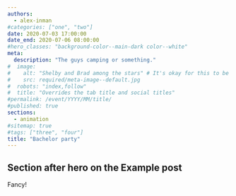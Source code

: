 ```yaml
---
authors:
  - alex-inman
#categories: ["one", "two"]
date: 2020-07-03 17:00:00
date_end: 2020-07-06 08:00:00
#hero_classes: "background-color--main-dark color--white"
meta:
  description: "The guys camping or something."
#  image:
#    alt: "Shelby and Brad among the stars" # It's okay for this to be empty if the image is decorative
#    src: required/meta-image--default.jpg
#  robots: "index,follow"
#  title: "Overrides the tab title and social titles"
#permalink: /event/YYYY/MM/title/
#published: true
sections:
  - animation
#sitemap: true
#tags: ["three", "four"]
title: "Bachelor party"
---
```


## Section after hero on the Example post

Fancy!
